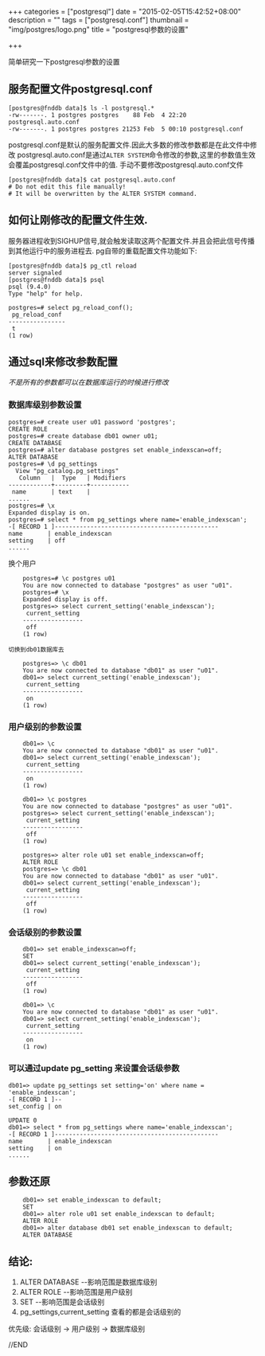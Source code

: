 +++
categories = ["postgresql"]
date = "2015-02-05T15:42:52+08:00"
description = ""
tags = ["postgresql.conf"]
thumbnail = "img/postgres/logo.png"
title = "postgresql参数的设置"

+++

简单研究一下postgresql参数的设置

<!--more-->

## 服务配置文件postgresql.conf
```
[postgres@fnddb data]$ ls -l postgresql.*
-rw-------. 1 postgres postgres    88 Feb  4 22:20 postgresql.auto.conf
-rw-------. 1 postgres postgres 21253 Feb  5 00:10 postgresql.conf
```

postgresql.conf是默认的服务配置文件.因此大多数的修改参数都是在此文件中修改
postgresql.auto.conf是通过`ALTER SYSTEM`命令修改的参数,这里的参数值生效会覆盖postgresql.conf文件中的值.
手动不要修改postgresql.auto.conf文件

```
[postgres@fnddb data]$ cat postgresql.auto.conf
# Do not edit this file manually!
# It will be overwritten by the ALTER SYSTEM command.
```

## 如何让刚修改的配置文件生效.

服务器进程收到SIGHUP信号,就会触发读取这两个配置文件.并且会把此信号传播到其他运行中的服务进程去.
pg自带的重载配置文件功能如下:

```
[postgres@fnddb data]$ pg_ctl reload
server signaled
[postgres@fnddb data]$ psql
psql (9.4.0)
Type "help" for help.

postgres=# select pg_reload_conf();
 pg_reload_conf
----------------
 t
(1 row)
```

## 通过sql来修改参数配置

*不是所有的参数都可以在数据库运行的时候进行修改*

### 数据库级别参数设置

```
postgres=# create user u01 password 'postgres';
CREATE ROLE
postgres=# create database db01 owner u01;
CREATE DATABASE
postgres=# alter database postgres set enable_indexscan=off;
ALTER DATABASE
postgres=# \d pg_settings
  View "pg_catalog.pg_settings"
   Column   |  Type   | Modifiers
------------+---------+-----------
 name       | text    |
......
postgres=# \x
Expanded display is on.
postgres=# select * from pg_settings where name='enable_indexscan';
-[ RECORD 1 ]----------------------------------------------
name       | enable_indexscan
setting    | off
......
```

换个用户

```
    postgres=# \c postgres u01
    You are now connected to database "postgres" as user "u01".
    postgres=# \x
    Expanded display is off.
    postgres=> select current_setting('enable_indexscan');
     current_setting
    -----------------
     off
    (1 row)

切换到db01数据库去

    postgres=> \c db01
    You are now connected to database "db01" as user "u01".
    db01=> select current_setting('enable_indexscan');
     current_setting
    -----------------
     on
    (1 row)
```

### 用户级别的参数设置

```
    db01=> \c
    You are now connected to database "db01" as user "u01".
    db01=> select current_setting('enable_indexscan');
     current_setting
    -----------------
     on
    (1 row)

    db01=> \c postgres
    You are now connected to database "postgres" as user "u01".
    postgres=> select current_setting('enable_indexscan');
     current_setting
    -----------------
     off
    (1 row)

    postgres=> alter role u01 set enable_indexscan=off;
    ALTER ROLE
    postgres=> \c db01
    You are now connected to database "db01" as user "u01".
    db01=> select current_setting('enable_indexscan');
     current_setting
    -----------------
     off
    (1 row)
```

### 会话级别的参数设置

```
    db01=> set enable_indexscan=off;
    SET
    db01=> select current_setting('enable_indexscan');
     current_setting
    -----------------
     off
    (1 row)

    db01=> \c
    You are now connected to database "db01" as user "u01".
    db01=> select current_setting('enable_indexscan');
     current_setting
    -----------------
     on
    (1 row)
```

### 可以通过update pg_setting 来设置会话级参数

```
db01=> update pg_settings set setting='on' where name = 'enable_indexscan';
-[ RECORD 1 ]--
set_config | on

UPDATE 0
db01=> select * from pg_settings where name='enable_indexscan';
-[ RECORD 1 ]----------------------------------------------
name       | enable_indexscan
setting    | on
......
```

## 参数还原

```
    db01=> set enable_indexscan to default;
    SET
    db01=> alter role u01 set enable_indexscan to default;
    ALTER ROLE
    db01=> alter database db01 set enable_indexscan to default;
    ALTER DATABASE
```

## 结论:

1. ALTER DATABASE --影响范围是数据库级别
2. ALTER ROLE --影响范围是用户级别
3. SET --影响范围是会话级别
4. pg_settings,current_setting 查看的都是会话级别的

优先级: 会话级别 -> 用户级别 -> 数据库级别

//END


